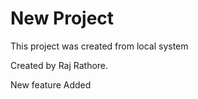 # New Project

This project was created from local system

Created by Raj Rathore.

New feature Added

